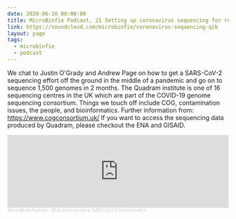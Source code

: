 ```yaml
---
date: 2020-06-16 00:00:00
title: MicroBinfie Podcast, 21 Setting up coronavirus sequencing for real-time public health surveillance
link: https://soundcloud.com/microbinfie/coronavirus-sequencing-qib
layout: page
tags:
  - microbinfie
  - podcast
---
```

We chat to Justin O'Grady and Andrew Page on how to get a SARS-CoV-2
sequencing effort off the ground in the middle of a pandemic and go on
to sequence 1,500 genomes in 2 months. The Quadram institute is one of
16 sequencing centres in the UK which are part of the COVID-19 genome
sequencing consortium. Things we touch off include COG, contamination
issues, the people, and bioinformatics.  Further information from:
https://www.cogconsortium.uk/ If you want to access the sequencing
data produced by Quadram, please checkout the ENA and GISAID.

<iframe width="100%" height="166" scrolling="no" frameborder="no" allow="autoplay" src="https://w.soundcloud.com/player/?url=https%3A//api.soundcloud.com/tracks/839000155&color=%23ff5500&auto_play=false&hide_related=false&show_comments=true&show_user=true&show_reposts=false&show_teaser=false"></iframe><div style="font-size: 10px; color: #cccccc;line-break: anywhere;word-break: normal;overflow: hidden;white-space: nowrap;text-overflow: ellipsis; font-family: Interstate,Lucida Grande,Lucida Sans Unicode,Lucida Sans,Garuda,Verdana,Tahoma,sans-serif;font-weight: 100;"><a href="https://soundcloud.com/microbinfie" title="Micro Binfie Podcast" target="_blank" style="color: #cccccc; text-decoration: none;">Micro Binfie Podcast</a> · <a href="https://soundcloud.com/microbinfie/40-a-crash-course-in-sars-cov-2-bioinformatics" title="21 Setting up coronavirus sequencing for real-time public health surveillance" target="_blank" style="color: #cccccc; text-decoration: none;">40 A crash course in SARS-CoV-2 bioinformatics</a></div>

